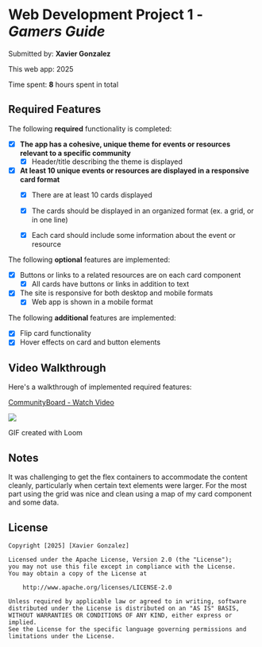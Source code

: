 # Web Development Project 1 - *Gamers Guide*

Submitted by: **Xavier Gonzalez**

This web app: 2025

Time spent: **8** hours spent in total

## Required Features

The following **required** functionality is completed:

- [x] **The app has a cohesive, unique theme for events or resources relevant to a specific community**
  - [x] Header/title describing the theme is displayed
- [x] **At least 10 unique events or resources are displayed in a responsive card format**
  - [x] There are at least 10 cards displayed 
  - [x] The cards should be displayed in an organized format (ex. a grid, or in one line)
  - [x] Each card should include some information about the event or resource


The following **optional** features are implemented:

- [x] Buttons or links to a related resources are on each card component
  - [x] All cards have buttons or links in addition to text
- [x] The site is responsive for both desktop and mobile formats
  - [x] Web app is shown in a mobile format

The following **additional** features are implemented:

* [x] Flip card functionality
* [x] Hover effects on card and button elements

## Video Walkthrough

Here's a walkthrough of implemented required features:

<div>
    <a href="https://www.loom.com/share/4f46e356613d47548e20b36e39c494b0">
      <p>CommunityBoard - Watch Video</p>
    </a>
    <a href="https://www.loom.com/share/4f46e356613d47548e20b36e39c494b0">
      <img style="max-width:300px;" src="https://cdn.loom.com/sessions/thumbnails/4f46e356613d47548e20b36e39c494b0-928debc93b1d93a1-full-play.gif">
    </a>
  </div>

GIF created with Loom  

## Notes

It was challenging to get the flex containers to accommodate the content cleanly, particularly when certain text elements were larger. For the most part using the grid was nice and clean using a map of my card component and some data.

## License

    Copyright [2025] [Xavier Gonzalez]

    Licensed under the Apache License, Version 2.0 (the "License");
    you may not use this file except in compliance with the License.
    You may obtain a copy of the License at

        http://www.apache.org/licenses/LICENSE-2.0

    Unless required by applicable law or agreed to in writing, software
    distributed under the License is distributed on an "AS IS" BASIS,
    WITHOUT WARRANTIES OR CONDITIONS OF ANY KIND, either express or implied.
    See the License for the specific language governing permissions and
    limitations under the License.
